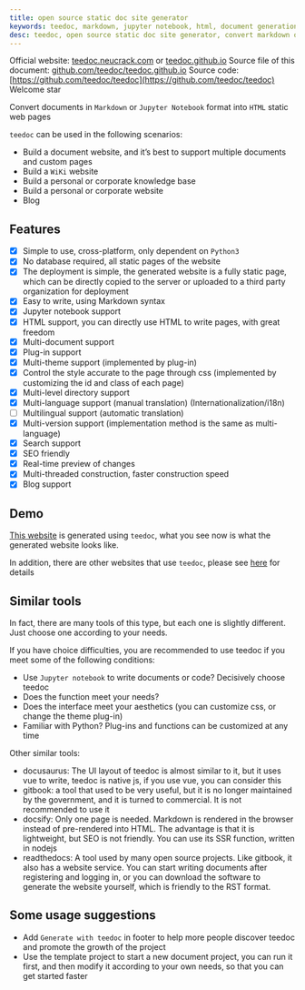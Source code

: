 ```yaml
---
title: open source static doc site generator
keywords: teedoc, markdown, jupyter notebook, html, document generation, alternative gitbook, website generation, static website, static blog
desc: teedoc, open source static doc site generator, convert markdown or jupyter notbook into html static web pages, used for personal or corporate website building, blog building, database building, wiki, etc.
---
```



Official website: [teedoc.neucrack.com](https://teedoc.neucrack.com/) or [teedoc.github.io](https://teedoc.github.io/)
Source file of this document: [github.com/teedoc/teedoc.github.io](https://github.com/teedoc/teedoc.github.io)
Source code: [https://github.com/teedoc/teedoc](https://github.com/teedoc/teedoc) Welcome star

Convert documents in `Markdown` or `Jupyter Notebook` format into `HTML` static web pages

`teedoc` can be used in the following scenarios:
* Build a document website, and it’s best to support multiple documents and custom pages
* Build a `WiKi` website
* Build a personal or corporate knowledge base
* Build a personal or corporate website
* Blog




## Features

- [x] Simple to use, cross-platform, only dependent on `Python3`
- [x] No database required, all static pages of the website
- [x] The deployment is simple, the generated website is a fully static page, which can be directly copied to the server or uploaded to a third party organization for deployment
- [x] Easy to write, using Markdown syntax
- [x] Jupyter notebook support
- [x] HTML support, you can directly use HTML to write pages, with great freedom
- [x] Multi-document support
- [x] Plug-in support
- [x] Multi-theme support (implemented by plug-in)
- [x] Control the style accurate to the page through css (implemented by customizing the id and class of each page)
- [x] Multi-level directory support
- [x] Multi-language support (manual translation) (Internationalization/i18n)
- [ ] Multilingual support (automatic translation)
- [x] Multi-version support (implementation method is the same as multi-language)
- [x] Search support
- [x] SEO friendly
- [x] Real-time preview of changes
- [x] Multi-threaded construction, faster construction speed
- [x] Blog support

## Demo

[This website](https://teedoc.github.io/) is generated using `teedoc`, what you see now is what the generated website looks like.

In addition, there are other websites that use `teedoc`, please see [here](./usage/sites.md) for details


## Similar tools

In fact, there are many tools of this type, but each one is slightly different. Just choose one according to your needs.

If you have choice difficulties, you are recommended to use teedoc if you meet some of the following conditions:
* Use `Jupyter notebook` to write documents or code? Decisively choose teedoc
* Does the function meet your needs?
* Does the interface meet your aesthetics (you can customize css, or change the theme plug-in)
* Familiar with Python? Plug-ins and functions can be customized at any time

Other similar tools:
* docusaurus: The UI layout of teedoc is almost similar to it, but it uses vue to write, teedoc is native js, if you use vue, you can consider this
* gitbook: a tool that used to be very useful, but it is no longer maintained by the government, and it is turned to commercial. It is not recommended to use it
* docsify: Only one page is needed. Markdown is rendered in the browser instead of pre-rendered into HTML. The advantage is that it is lightweight, but SEO is not friendly. You can use its SSR function, written in nodejs
* readthedocs: A tool used by many open source projects. Like gitbook, it also has a website service. You can start writing documents after registering and logging in, or you can download the software to generate the website yourself, which is friendly to the RST format.


## Some usage suggestions

* Add `Generate with teedoc` in footer to help more people discover teedoc and promote the growth of the project
* Use the template project to start a new document project, you can run it first, and then modify it according to your own needs, so that you can get started faster
